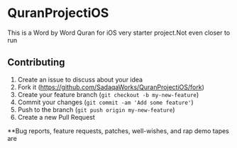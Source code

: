# QuranProjectiOS
This is a Word by Word Quran for iOS very starter project.Not even closer to run


## Contributing

1. Create an issue to discuss about your idea
2. Fork it (https://github.com/SadaqaWorks/QuranProjectiOS/fork)
3. Create your feature branch (`git checkout -b my-new-feature`)
4. Commit your changes (`git commit -am 'Add some feature'`)
5. Push to the branch (`git push origin my-new-feature`)
6. Create a new Pull Request

**Bug reports, feature requests, patches, well-wishes, and rap demo tapes are
